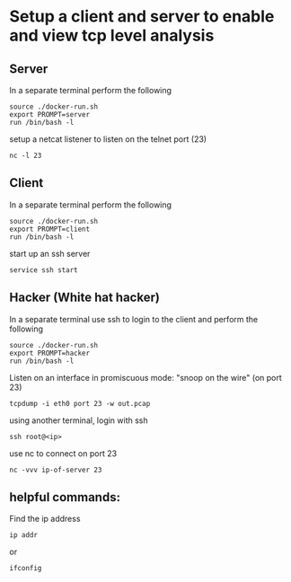 # Setup a client and server to enable and view tcp level analysis

## Server

In a separate terminal perform the following

```
source ./docker-run.sh
export PROMPT=server
run /bin/bash -l
```

setup a netcat listener to listen on the telnet port (23)

```
nc -l 23
```

## Client

In a separate terminal perform the following

```
source ./docker-run.sh
export PROMPT=client
run /bin/bash -l
```

start up an ssh server

```
service ssh start
```

## Hacker (White hat hacker)

In a separate terminal use ssh to login to the client and perform the following

```
source ./docker-run.sh
export PROMPT=hacker
run /bin/bash -l
```

Listen on an interface in promiscuous mode: "snoop on the wire" (on port 23)

```
tcpdump -i eth0 port 23 -w out.pcap
```

using another terminal, login with ssh

```
ssh root@<ip>
```

use nc to connect on port 23

```
nc -vvv ip-of-server 23
```

## helpful commands:

Find the ip address

```
ip addr
```

or

```
ifconfig
```
